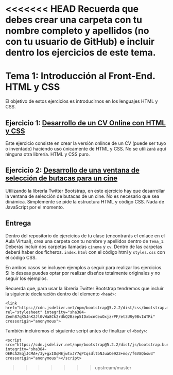 <<<<<<< HEAD
Recuerda que debes crear una carpeta con tu nombre completo y apellidos (no con tu usuario de GitHub) e incluir dentro los ejercicios de este tema.
=======
Tema 1: Introducción al Front-End. HTML y CSS
=============================================

El objetivo de estos ejercicios es introducirnos en los lenguajes HTML y CSS.

## Ejercicio 1: [**Desarrollo de un CV Online con HTML y CSS**](https://github.com/UnirCs/DWFS-GLOBAL/tree/master/Tema_1/Ejercicios/CV)

Este ejercicio consiste en crear la versión onlince de un CV (puede ser tuyo o inventado) haciendo uso únicamente de HTML y CSS. No se utilizará aquí ninguna otra librería. HTML y CSS puro.

## Ejercicio 2: [**Desarrollo de una ventana de selección de butacas para un cine**](https://github.com/UnirCs/DWFS-GLOBAL/tree/master/Tema_1/Ejercicios/Cinema)

Utilizando la librería Twitter Bootstrap, en este ejercicio hay que desarrollar la ventana de selección de butacas de un cine. No es necesario que sea dinámica. Simplemente se pide la estructura HTML y código CSS. Nada de JavaScript por el momento.


## Entrega

Dentro del repositorio de ejercicios de tu clase (encontrarás el enlace en el Aula Virtual), crea una carpeta con tu nombre y apellidos dentro de ``Tema_1``. Deberás incluir dos carpetas llamadas ``cinema`` y ``cv``. Dentro de las carpetas deberá haber dos ficheros. ``index.html`` con el código html y ``styles.css`` con el código CSS.

En ambos casos se incluyen ejemplos a seguir para realizar los ejercicios. Si lo deseas puedes optar por realizar diseños totalmente originales y no seguir los ejemplos.

Recuerda que, para usar la librería Twitter Bootstrap tendremos que incluir la siguiente declaración dentro del elemento ``<head>``:
```
<link href="https://cdn.jsdelivr.net/npm/bootstrap@5.2.2/dist/css/bootstrap.min.css" rel="stylesheet" integrity="sha384-Zenh87qX5JnK2Jl0vWa8Ck2rdkQ2Bzep5IDxbcnCeuOxjzrPF/et3URy9Bv1WTRi" crossorigin="anonymous">
```
También incluiremos el siguiente script antes de finalizar el ``<body>``:
```
<script src="https://cdn.jsdelivr.net/npm/bootstrap@5.2.2/dist/js/bootstrap.bundle.min.js" integrity="sha384-OERcA2EqjJCMA+/3y+gxIOqMEjwtxJY7qPCqsdltbNJuaOe923+mo//f6V8Qbsw3" crossorigin="anonymous"></script>
```
>>>>>>> upstream/master
